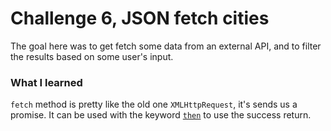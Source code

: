 # Challenge 6, JSON fetch cities
The goal here was to get fetch some data from an external API, and to filter the results based on some user's input.

### What I learned
`fetch` method is pretty like the old one `XMLHttpRequest`, it's sends us a
  promise. It can be used with the keyword [`then`](https://developer.mozilla.org/en-US/docs/Web/JavaScript/Reference/Global_Objects/Promise/then) to use the success return.